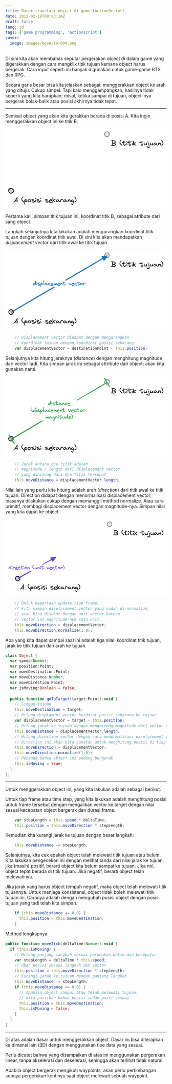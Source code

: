 ```yaml
---
title: Dasar translasi object di game (ActionScript)
date: 2012-02-18T09:03:24Z
draft: false
lang: id
tags: ['game programming', 'actionscript']
cover:
  image: images/move-to-004.png
---
```


Di sini kita akan membahas seputar pergerakan object di dalam game yang digerakkan dengan cara mengklik titik tujuan kemana object harus bergerak. Cara input seperti ini banyak digunakan untuk game-game RTS dan RPG.

Secara garis besar bisa kita jelaskan sebagai: menggerakkan object ke arah yang dituju. Cukup simpel. Tapi kalo menggampangkan, hasilnya tidak seperti yang kita harapkan; misal, ketika sampai di tujuan, object-nya bergerak bolak-balik atau posisi akhirnya tidak tepat.

---

Semisal object yang akan kita gerakkan berada di posisi A. Kita ingin menggerakkan object ini ke titik B.

![image](images/move-to-001.png#center)

Pertama kali, simpan titik tujuan ini, koordinat titik B, sebagai atribute dari sang object.

Langkah selanjutnya kita lakukan adalah mengurangkan koordinat titik tujuan dengan koordinat titik awal. Di sini kita akan mendapatkan _displacement vector_ dari titik awal ke titik tujuan.

![image](images/move-to-002.png#center)

```actionscript
    // Displacement vector didapat dengan mengurangkan
    // koordinat tujuan dengan koordinat posisi sekarang
    var displacementVector = destinationPoint - this.position;
```

Selanjutnya kita hitung jaraknya (_distance_) dengan menghitung magnitude dari vector tadi. Kita simpan jarak ini sebagai attribute dari object; akan kita gunakan nanti.

![image](images/move-to-003.png#center)

```actionscript
    // Jarak antara dua titik adalah
    // magnitude / length dari displacement vector
    // yang dihitung dari dua titik tersebut
    this.moveDistance = displacementVector.length;
```

Nilai lain yang perlu kita hitung adalah arah (_direction_) dari titik awal ke titik tujuan. Direction didapat dengan menormalisasi displacement vector; biasanya dilakukan cukup dengan memanggil method normalize. Atau cara primitif, membagi displacement vector dengan magnitude-nya. Simpan nilai yang kita dapat ke object.

![image](images/move-to-004.png#center)

```actionscript
    // Untuk keperluan update tiap frame,
    // kita simpan displacement vector yang sudah di-normalize,
    // atau bisa disebut dengan unit vector karena
    // vector ini magnitude-nya satu unit.
    this.moveDirection = displacementVector;
    this.moveDirection.normalize(1.0);
```

Apa yang kita dapat sampai saat ini adalah tiga nilai: koordinat titik tujuan, jarak ke titik tujuan dan arah ke tujuan.

```actionscript
class Object {
  var speed:Number;
  var position:Point;
  var moveDestination:Point;
  var moveDistance:Number;
  var moveDirection:Point;
  var isMoving:Boolean = false;

  public function goToTarget(target:Point):void {
    // Simpan tujuan
    this.moveDestination = target;
    // Hitung displament vector berdasar posisi sekarang ke tujuan
    var displacementVector = target - this.position;
    // Hitung jarak ke tujuan dengan menghitung magnitude dari vector di atas
    this.moveDistance = displacementVector.length;
    // Hitung direction vector dengan cara menormalisasi displacement vector.
    // Direction ini akan kita gunakan untuk menghitung posisi di tiap langkah (tick)
    this.moveDirection = displacementVector;
    this.moveDirection.normalize(1.0);
    // Penanda bahwa object ini sedang bergerak
    this.isMoving = true;
  }
};
```

---

Untuk menggerakkan object ini, yang kita lakukan adalah sebagai berikut.

Untuk tiap frame atau time step, yang kita lakukan adalah menghitung posisi untuk frame tersebut dengan mengalikan vector ke target dengan nilai sesuai kecepatan object bergerak dan durasi frame.

```actionscript
    var stepLength = this.speed * deltaTime;
    this.position = this.moveDirection * stepLength;
```

Kemudian kita kurangi jarak ke tujuan dengan besar langkah:

```actionscript
    this.moveDistance -= stepLength;
```

Selanjutnya, kita cek apakah object telah melewati titik tujuan atau belum. Kita lakukan pengecekan ini dengan melihat tanda dari nilai jarak ke tujuan, jika (masih) positif, berarti object kita belum sampai ke tujuan. Jika nol, object tepat berada di titik tujuan. Jika negatif, berarti object telah melewatinya.

Jika jarak yang harus object tempuh negatif, maka object telah melewati titik tujuannya. Untuk menjaga konsistensi, object tidak boleh melewati titik tujuan ini. Caranya adalah dengan mengubah posisi object dengan posisi tujuan yang tadi telah kita simpan.

```actionscript
    if (this.moveDistance <= 0.0) {
      this.position = this.moveDestination;
    }
```

Method lengkapnya:

```actionscript
public function moveTick(deltaTime:Number):void {
  if (this.isMoving) {
    // Hitung panjang langkah sesuai perubahan waktu dan kecepatan
    var stepLength = deltaTime * this.speed;
    // Ubah posisi sesuai langkah dan vector
    this.position = this.moveDirection * stepLength;
    // Kurangi jarak ke tujuan dengan panjang langkah
    this.moveDistance -= stepLength;
    if (this.moveDistance <= 0.0) {
      // Apabila object sampai atau telah melewati tujuan,
      // kita pastikan bahwa posisi sudah pasti sesuai.
      this.position = this.moveDestination;
      this.isMoving = false;
    }
  }
}
```

---

Di atas adalah dasar untuk menggerakkan object. Dasar ini bisa diterapkan ke dimensi lain (3D) dengan menggunakan tipe data yang sesuai.

Perlu dicatat bahwa yang disampaikan di atas ini menggunakan pergerakan linear, tanpa akselerasi dan deselerasi, sehingga akan terlihat tidak natural.

Apabila object bergerak mengikuti waypoints, akan perlu pertimbangan supaya pergerakan kontinyu saat object melewati sebuah waypoint.
